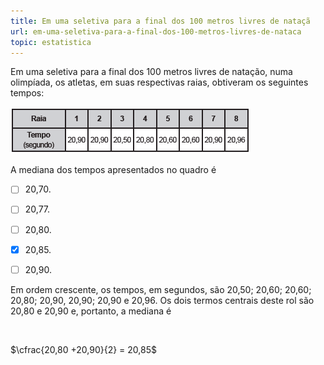 ```yaml
---
title: Em uma seletiva para a final dos 100 metros livres de nataçã
url: em-uma-seletiva-para-a-final-dos-100-metros-livres-de-nataca
topic: estatistica
---
```



Em uma seletiva para a final dos 100 metros livres de natação, numa olimpíada, os atletas, em suas respectivas raias, obtiveram os seguintes tempos:

![](b8b4557a-39ba-78ba-6dee-2c57d5c75669.png)

A mediana dos tempos apresentados no quadro é



- [ ] 20,70.
- [ ] 20,77.
- [ ] 20,80.
- [x] 20,85.
- [ ] 20,90.


Em ordem crescente, os tempos, em segundos, são 20,50; 20,60; 20,60; 20,80; 20,90, 20,90; 20,90 e 20,96. Os dois termos centrais deste rol são 20,80 e 20,90 e, portanto, a mediana é

 

$\cfrac{20,80 +20,90}{2} = 20,85$

